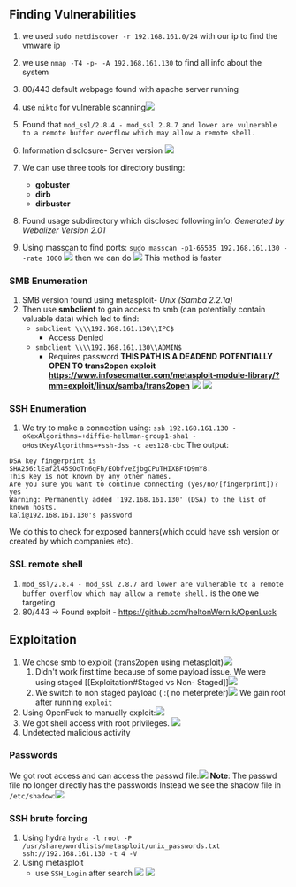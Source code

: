 ## Finding Vulnerabilities
1. we used `sudo netdiscover -r 192.168.161.0/24` with our ip to find the vmware ip
2. we use `nmap -T4 -p- -A 192.168.161.130` to find all info about the system
3. 80/443 default webpage found with apache server running
4. use `nikto` for vulnerable scanning![](attachment/ef32d07a47455559e2ab1fc5c553f634.png)
5. Found that 
	`mod_ssl/2.8.4 - mod_ssl 2.8.7 and lower are vulnerable to a remote buffer overflow which may allow a remote shell.`
1. Information disclosure- Server version
![](attachment/cf59a39635fbee9fd41a9100cf620d33.png)
8. We can use three tools for directory busting: 
	- **gobuster**
	- **dirb**
	 - **dirbuster**

9.  Found usage subdirectory which disclosed following info:
		*Generated by Webalizer Version 2.01*
10. Using masscan to find ports:
	`sudo masscan -p1-65535 192.168.161.130 --rate 1000`
 	![](attachment/432d2d56a7933c25c5b37e07c7293236.png)
	then we can do ![](attachment/445b33ee0d68d5d342dc1df622cc5157.png) This method is faster
### SMB Enumeration
1.  SMB version found using metasploit- *Unix (Samba 2.2.1a)*
2. Then use **smbclient** to gain access to smb (can potentially contain valuable data) which led to find:
	- `smbclient \\\\192.168.161.130\\IPC$`
		- Access Denied
	- `smbclient \\\\192.168.161.130\\ADMIN$`
		- Requires password
		**THIS PATH IS A DEADEND**
**POTENTIALLY OPEN TO trans2open exploit https://www.infosecmatter.com/metasploit-module-library/?mm=exploit/linux/samba/trans2open**
![](attachment/0d89ae7be60125619519c25982e627c1.png)
![](attachment/d18287db2bdbcacd73c6c60c0c42128b.png)
### SSH Enumeration
1. We try to make a connection using: 
```ssh 192.168.161.130 -oKexAlgorithms=+diffie-hellman-group1-sha1 -oHostKeyAlgorithms=+ssh-dss -c aes128-cbc```
The output:
```The authenticity of host '192.168.161.130 (192.168.161.130)' can't be established.
DSA key fingerprint is SHA256:lEaf2l45SOoTn6qFh/EObfveZjbgCPuTHIXBFtD9mY8.
This key is not known by any other names.
Are you sure you want to continue connecting (yes/no/[fingerprint])? yes
Warning: Permanently added '192.168.161.130' (DSA) to the list of known hosts.
kali@192.168.161.130's password
```
We do this to check for exposed banners(which could have ssh version or created by which companies etc).

### SSL remote shell
1.  `mod_ssl/2.8.4 - mod_ssl 2.8.7 and lower are vulnerable to a remote buffer overflow which may allow a remote shell.` is the one we targeting 
2.  80/443 -> Found exploit  - https://github.com/heltonWernik/OpenLuck
## Exploitation
1. We chose smb to exploit (trans2open using metasploit)![](attachment/0b512f79cd0fa63cbd3bde3064fb05e9.png)
	1. Didn't work first time because of some payload issue. We were using staged [[Exploitation#Staged vs Non- Staged]]![](attachment/76a2d9092401192ddeb0ac3d52ab4eef.png)
	2. We switch to non staged payload ( :( no meterpreter)![](attachment/fc8f783d92bc4141cc39db038910d5b2.png)
		We gain root after running `exploit`
2.   Using OpenFuck to manually exploit:![](attachment/30ab6bf63ff3536ebd428a18e809ef29.png)
3. We got shell access with root privileges. ![](attachment/ac0925b5eb0b6f93b960a2e7e2a5774a.png)
4. Undetected malicious activity
### Passwords
We got root access and can access the passwd file:![](attachment/4326f78abf3b7e3541561b9477665095.png)
**Note**: The passwd file no longer directly has the passwords
Instead we see the shadow file in `/etc/shadow`:![](attachment/167234f2884fd351688aef3099df5509.png)
### SSH brute forcing
1. Using hydra
	`hydra -l root -P /usr/share/wordlists/metasploit/unix_passwords.txt ssh://192.168.161.130 -t 4 -V`
2. Using metasploit
	- use `SSH_Login` after search
	![](attachment/ed1a3f0bed03f1c155eb3580fffa8e0c.png)
		![](attachment/bf4802cb9508a10694880421906bdcd6.png)
